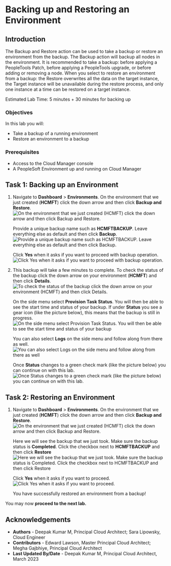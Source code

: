 # Backing up and Restoring an Environment

## Introduction
The Backup and Restore action can be used to take a backup or restore an environment from the backup. The Backup action will backup all nodes in the environment. It is recommended to take a backup: before applying a PeopleTools Patch, before applying a PeopleTools upgrade, or before adding or removing a node. When you select to restore an environment from a backup: the Restore overwrites all the data on the target instance, the Target instance will be unavailable during the restore process, and only one instance at a time can be restored on a target instance.

Estimated Lab Time: 5 minutes + 30 minutes for backing up

### Objectives
In this lab you will:
* Take a backup of a running environment
* Restore an environment to a backup

### Prerequisites
- Access to the Cloud Manager console
- A PeopleSoft Environment up and running on Cloud Manager

## Task 1: Backing up an Environment

1.  Navigate to **Dashboard** > **Environments**. On the environment that we just created (**HCMFT**) click the down arrow and then click **Backup and Restore**. 
    ![On the environment that we just created (HCMFT) click the down arrow and then click Backup and Restore.](./images/backuprestore.png "")

    Provide a unique backup name such as **HCMFTBACKUP**. Leave everything else as default and then click **Backup**.
    ![Provide a unique backup name such as HCMFTBACKUP. Leave everything else as default and then click Backup.](./images/backuphcm.png "")

    Click **Yes** when it asks if you want to proceed with backup operation.
    ![Click Yes when it asks if you want to proceed with backup operation.](./images/backupyes.png "")

2.  This backup will take a few minutes to complete. To check the status of the backup click the down arrow on your environment (**HCMFT**) and then click **Details**.
    ![To check the status of the backup click the down arrow on your environment (HCMFT) and then click Details.](./images/hcmdetails.png "")

    On the side menu select **Provision Task Status**. You will then be able to see the start time and status of your backup. If under **Status** you see a gear icon (like the picture below), this means that the backup is still in progress.
    ![On the side menu select Provision Task Status. You will then be able to see the start time and status of your backup](./images/gears.png "")
    
    You can also select **Logs** on the side menu and follow along from there as well.
    ![You can also select Logs on the side menu and follow along from there as well](./images/logs.png "")

    Once **Status** changes to a green check mark (like the picture below) you can continue on with this lab. 
    ![Once Status changes to a green check mark (like the picture below) you can continue on with this lab.](./images/green.png "")   

## Task 2: Restoring an Environment

1.  Navigate to **Dashboard** > **Environments**. On the environment that we just created (**HCMFT**) click the down arrow and then click **Backup and Restore**. 
    ![On the environment that we just created (HCMFT) click the down arrow and then click Backup and Restore.](./images/backuprestore.png "")

    Here we will see the backup that we just took. Make sure the backup status is **Completed**. Click the checkbox next to **HCMFTBACKUP** and then click **Restore**
    ![Here we will see the backup that we just took. Make sure the backup status is Completed. Click the checkbox next to HCMFTBACKUP and then click Restore](./images/backupcomplete.png "")

    Click **Yes** when it asks if you want to proceed.
    ![Click Yes when it asks if you want to proceed.](./images/hcmpopup.png "")

    You have successfully restored an environment from a backup!

You may now **proceed to the next lab.**

## Acknowledgements
* **Authors** - Deepak Kumar M, Principal Cloud Architect; Sara Lipowsky, Cloud Engineer
* **Contributors** - Edward Lawson, Master Principal Cloud Architect; Megha Gajbhiye, Principal Cloud Architect
* **Last Updated By/Date** - Deepak Kumar M, Principal Cloud Architect, March 2023